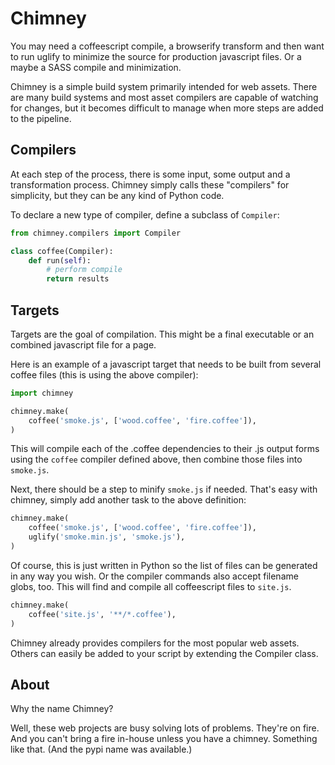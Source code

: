 Chimney
=======

You may need a coffeescript compile, a browserify transform and then
want to run uglify to minimize the source for production javascript
files. Or a maybe a SASS compile and minimization.

Chimney is a simple build system primarily intended for web
assets. There are many build systems and most asset compilers are
capable of watching for changes, but it becomes difficult to manage
when more steps are added to the pipeline.

Compilers
---------

At each step of the process, there is some input, some output and a
transformation process. Chimney simply calls these "compilers" for
simplicity, but they can be any kind of Python code.

To declare a new type of compiler, define a subclass of ``Compiler``:

```python
from chimney.compilers import Compiler

class coffee(Compiler):
    def run(self):
        # perform compile
        return results
```

Targets
-------

Targets are the goal of compilation. This might be a final executable
or an combined javascript file for a page.

Here is an example of a javascript target that needs to be built from
several coffee files (this is using the above compiler):

```python
import chimney

chimney.make(
    coffee('smoke.js', ['wood.coffee', 'fire.coffee']),
)
```

This will compile each of the .coffee dependencies to their .js output
forms using the ``coffee`` compiler defined above, then combine those
files into ``smoke.js``.

Next, there should be a step to minify ``smoke.js`` if needed. That's
easy with chimney, simply add another task to the above definition:

```python
chimney.make(
    coffee('smoke.js', ['wood.coffee', 'fire.coffee']),
    uglify('smoke.min.js', 'smoke.js'),
)
```

Of course, this is just written in Python so the list of files can be
generated in any way you wish. Or the compiler commands also accept
filename globs, too. This will find and compile all coffeescript files
to ``site.js``.

```python
chimney.make(
    coffee('site.js', '**/*.coffee'),
)
```

Chimney already provides compilers for the most popular web
assets. Others can easily be added to your script by extending the
Compiler class.

About
-----

Why the name Chimney?

Well, these web projects are busy solving lots of problems. They're on
fire. And you can't bring a fire in-house unless you have a
chimney. Something like that. (And the pypi name was available.)
